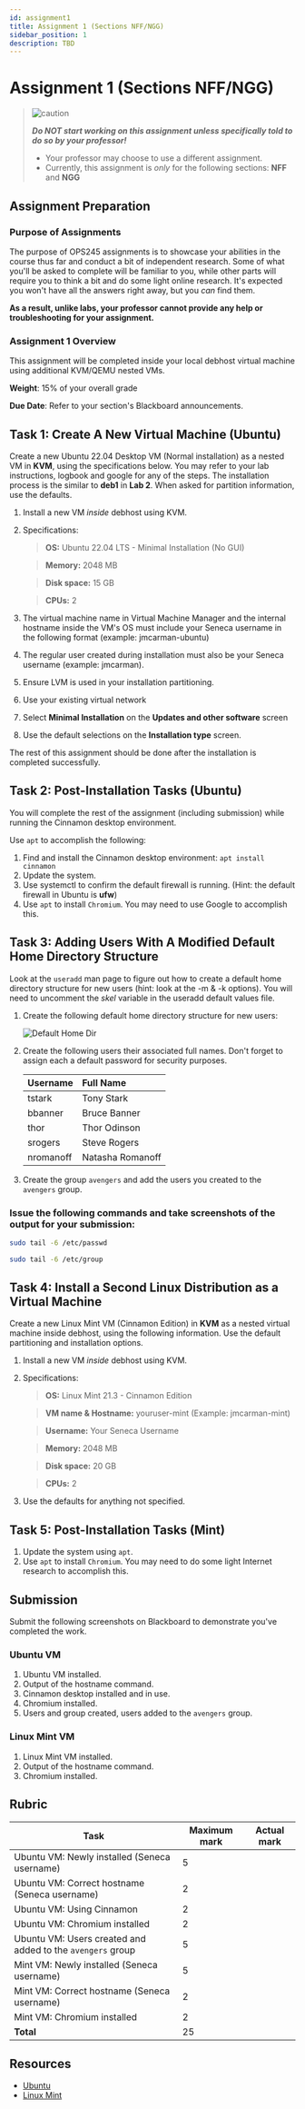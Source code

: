 ```yaml
---
id: assignment1
title: Assignment 1 (Sections NFF/NGG)
sidebar_position: 1
description: TBD
---
```


# Assignment 1 (Sections NFF/NGG)

> ![caution](/img/caution.png)
>
> ***Do NOT start working on this assignment unless specifically told to do so by your professor!***
>
> - Your professor may choose to use a different assignment.
> - Currently, this assignment is *only* for the following sections: **NFF** and **NGG**

## Assignment Preparation

### Purpose of Assignments

The purpose of OPS245 assignments is to showcase your abilities in the course thus far and conduct a bit of independent research. Some of what you'll be asked to complete will be familiar to you, while other parts will require you to think a bit and do some light online research. It's expected you won't have all the answers right away, but you *can* find them.

**As a result, unlike labs, your professor cannot provide any help or troubleshooting for your assignment.**

### Assignment 1 Overview

This assignment will be completed inside your local debhost virtual machine using additional KVM/QEMU nested VMs.

**Weight**: 15% of your overall grade

**Due Date**: Refer to your section's Blackboard announcements.

## Task 1: Create A New Virtual Machine (Ubuntu)

Create a new Ubuntu 22.04 Desktop VM (Normal installation) as a nested VM in **KVM**, using the specifications below. You may refer to your lab instructions, logbook and google for any of the steps. The installation process is the similar to **deb1** in **Lab 2**. When asked for partition information, use the defaults.

1. Install a new VM *inside* debhost using KVM.
1. Specifications: 
    > **OS:** Ubuntu 22.04 LTS - Minimal Installation (No GUI)

    > **Memory:** 2048 MB

    > **Disk space:** 15 GB

    > **CPUs:** 2
1. The virtual machine name in Virtual Machine Manager and the internal hostname inside the VM's OS must include your Seneca username in the following format (example: jmcarman-ubuntu)
1. The regular user created during installation must also be your Seneca username (example: jmcarman).
1. Ensure LVM is used in your installation partitioning.
1. Use your existing virtual network
1. Select **Minimal Installation** on the **Updates and other software** screen
1. Use the default selections on the **Installation type** screen.

The rest of this assignment should be done after the installation is completed successfully.

## Task 2: Post-Installation Tasks (Ubuntu)

You will complete the rest of the assignment (including submission) while running the Cinnamon desktop environment.

Use `apt` to accomplish the following:

1. Find and install the Cinnamon desktop environment: `apt install cinnamon`
1. Update the system.
1. Use systemctl to confirm the default firewall is running. (Hint: the default firewall in Ubuntu is **ufw**)
1. Use `apt` to install `Chromium`.  You may need to use Google to accomplish this.

## Task 3: Adding Users With A Modified Default Home Directory Structure

Look at the `useradd` man page to figure out how to create a default home directory structure for new users (hint: look at the -m & -k options). You will need to uncomment the *skel* variable in the useradd default values file.

1. Create the following default home directory structure for new users:

    ![Default Home Dir](/img/userhomea1.png)

1. Create the following users their associated full names. Don't forget to assign each a default password for security purposes.

    | Username | Full Name |
    | :--------- | :----------- |
    | tstark | Tony Stark |
    | bbanner | Bruce Banner |
    | thor | Thor Odinson |
    | srogers | Steve Rogers |
    | nromanoff | Natasha Romanoff |

1. Create the group `avengers` and add the users you created to the `avengers` group.

### Issue the following commands and take screenshots of the output for your submission:

```bash
sudo tail -6 /etc/passwd
```

```bash
sudo tail -6 /etc/group
```

## Task 4: Install a Second Linux Distribution as a Virtual Machine
Create a new Linux Mint VM (Cinnamon Edition) in **KVM** as a nested virtual machine inside debhost, using the following information. Use the default partitioning and installation options.

1. Install a new VM *inside* debhost using KVM.
1. Specifications: 

    > **OS:** Linux Mint 21.3 - Cinnamon Edition
    
    > **VM name &amp; Hostname:** youruser-mint (Example: jmcarman-mint)

    > **Username:** Your Seneca Username
  
    > **Memory:** 2048 MB
  
    > **Disk space:** 20 GB
  
    > **CPUs:** 2

1. Use the defaults for anything not specified.

## Task 5: Post-Installation Tasks (Mint)
1. Update the system using `apt`.
1. Use `apt` to install `Chromium`.  You may need to do some light Internet research to accomplish this.

## Submission

Submit the following screenshots on Blackboard to demonstrate you've completed the work.

### Ubuntu VM
1. Ubuntu VM installed.
1. Output of the hostname command.
1. Cinnamon desktop installed and in use.
1. Chromium installed.
1. Users and group created, users added to the `avengers` group.

### Linux Mint VM
1. Linux Mint VM installed.
1. Output of the hostname command.
1. Chromium installed.

## Rubric

| Task |	Maximum mark |	Actual mark |
| --- | --- | --- |
| Ubuntu VM: Newly installed (Seneca username) |	5	| |
| Ubuntu VM: Correct hostname (Seneca username) |	2	| |
| Ubuntu VM: Using Cinnamon |	2	| |
| Ubuntu VM: Chromium installed |	2	| |
| Ubuntu VM: Users created and added to the `avengers` group | 5 | |
| Mint VM: Newly installed (Seneca username) |	5	| |
| Mint VM: Correct hostname (Seneca username) | 2 | |
| Mint VM: Chromium installed |	2	| |
| **Total** |	25	| |

## Resources
- [Ubuntu](https://ubuntu.com)
- [Linux Mint](https://linuxmint.com)
